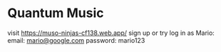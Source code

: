 # Quantum Music
visit https://muso-ninjas-cf138.web.app/
sign up or try log in as Mario:
email: mario@google.com
password: mario123
